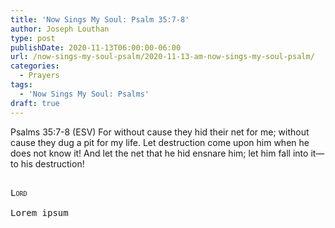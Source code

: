 ```yaml
---
title: 'Now Sings My Soul: Psalm 35:7-8'
author: Joseph Louthan
type: post
publishDate: 2020-11-13T06:00:00-06:00
url: /now-sings-my-soul-psalm/2020-11-13-am-now-sings-my-soul-psalm/
categories:
  - Prayers
tags:
  - 'Now Sings My Soul: Psalms'
draft: true
---
```

Psalms 35:7-8 (ESV) For without cause they hid their net for me;
without cause they dug a pit for my life.
Let destruction come upon him when he does not know it!
And let the net that he hid ensnare him;
let him fall into it—to his destruction!
<pre>
<div style="font-variant: small-caps;">
Lord
</div>
Lorem ipsum
</pre>
